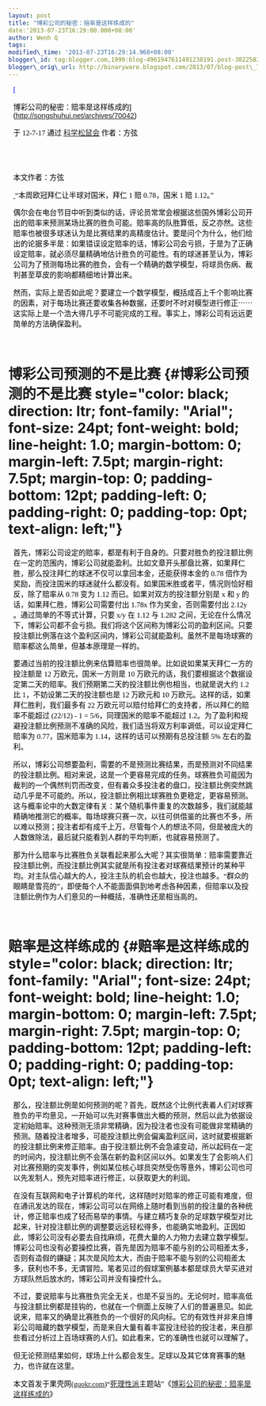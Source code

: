 ```yaml
--- 
layout: post 
title: "博彩公司的秘密：赔率是这样练成的" 
date:'2013-07-23T16:29:00.000+08:00' 
author: Wenh Q
tags:
modified\_time: '2013-07-23T16:29:14.968+08:00' 
blogger\_id: tag:blogger.com,1999:blog-4961947611491238191.post-3022583566443351195
blogger\_orig\_url: http://binaryware.blogspot.com/2013/07/blog-post\_7970.html
---
```


<div
style="color: black; direction: ltr; font-family: &quot;Arial&quot;; font-size: 11pt; margin-bottom: 0; margin-left: 7.5pt; margin-right: 7.5pt; margin-top: 0; padding: 0;">

<span
style="color: #0000ee; font-family: &quot;Verdana&quot;; text-decoration: underline;">[

博彩公司的秘密：赔率是这样练成的](http://songshuhui.net/archives/70042)</span>

</div>

<div
style="color: black; direction: ltr; font-family: &quot;Arial&quot;; font-size: 11pt; margin-bottom: 0; margin-left: 7.5pt; margin-right: 7.5pt; margin-top: 0; padding-bottom: 8pt; padding-left: 0; padding-right: 0; padding-top: 0;">

<span style="font-family: &quot;Verdana&quot;;">于 12-7-17 通过
</span><span
style="color: #0000ee; font-family: &quot;Verdana&quot;; text-decoration: underline;">[科学松鼠会](http://songshuhui.net/)</span><span
style="font-family: &quot;Verdana&quot;;"> 作者：方弦</span>

</div>

<div
style="color: black; direction: ltr; font-family: &quot;Arial&quot;; font-size: 11pt; height: 11pt; margin-bottom: 0; margin-left: 7.5pt; margin-right: 7.5pt; margin-top: 0; padding: 0;">

<span style="font-family: &quot;Verdana&quot;;"></span>

</div>

<div
style="color: black; direction: ltr; font-family: &quot;Arial&quot;; font-size: 11pt; margin-bottom: 0; margin-left: 7.5pt; margin-right: 7.5pt; margin-top: 0; padding: 0;">

<span style="font-family: &quot;Verdana&quot;;">本文作者：方弦</span>

</div>

<div
style="color: black; direction: ltr; font-family: &quot;Arial&quot;; font-size: 11pt; margin-bottom: 0; margin-left: 7.5pt; margin-right: 7.5pt; margin-top: 0; padding: 0;">

<span
style="color: #0000ee; font-family: &quot;Verdana&quot;; text-decoration: underline;">[ ](http://songshuhui.net/wp-content/uploads/2012/07/tdahrx.png.jpg)</span><span
style="font-family: &quot;Verdana&quot;;">“本周欧冠拜仁让半球对国米，拜仁
1 赔 0.78，国米 1 赔 1.12。”</span>

</div>

<div
style="color: black; direction: ltr; font-family: &quot;Arial&quot;; font-size: 11pt; margin-bottom: 0; margin-left: 7.5pt; margin-right: 7.5pt; margin-top: 0; padding: 0;">

<span
style="font-family: &quot;Verdana&quot;;">偶尔会在电台节目中听到类似的话，评论员常常会根据这些国外博彩公司开出的赔率来预测某场比赛的胜负可能。赔率高的队胜算低，反之亦然。这些赔率也被很多球迷认为是比赛结果的高精度估计。要是问个为什么，他们给出的论据多半是：如果错误设定赔率的话，博彩公司会亏损，于是为了正确设定赔率，就必须尽量精确地估计胜负的可能性。有的球迷甚至认为，博彩公司为了预测每场比赛的胜负，会有一个精确的数学模型，将球员伤病、裁判甚至草皮的影响都精细地计算出来。</span>

</div>

<div
style="color: black; direction: ltr; font-family: &quot;Arial&quot;; font-size: 11pt; margin-bottom: 0; margin-left: 7.5pt; margin-right: 7.5pt; margin-top: 0; padding-bottom: 12pt; padding-left: 0; padding-right: 0; padding-top: 0;">

<span
style="font-family: &quot;Verdana&quot;;">然而，实际上是否如此呢？要建立一个数学模型，概括成百上千个影响比赛的因素，对于每场比赛还要收集各种数据，还要时不时对模型进行修正⋯⋯这实际上是一个浩大得几乎不可能完成的工程。事实上，博彩公司有远远更简单的方法确保盈利。</span>

</div>

<span style="font-family: &quot;Verdana&quot;;">博彩公司预测的不是比赛</span> {#博彩公司预测的不是比赛 style="color: black; direction: ltr; font-family: "Arial"; font-size: 24pt; font-weight: bold; line-height: 1.0; margin-bottom: 0; margin-left: 7.5pt; margin-right: 7.5pt; margin-top: 0; padding-bottom: 12pt; padding-left: 0; padding-right: 0; padding-top: 0pt; text-align: left;"}
=============================================================================

<div
style="color: black; direction: ltr; font-family: &quot;Arial&quot;; font-size: 11pt; margin-bottom: 0; margin-left: 7.5pt; margin-right: 7.5pt; margin-top: 0; padding: 0;">

<span
style="font-family: &quot;Verdana&quot;;">首先，博彩公司设定的赔率，都是有利于自身的。只要对胜负的投注额比例在一定的范围内，博彩公司就能盈利。比如文章开头那盘比赛，如果拜仁胜，那么投注拜仁的球迷不仅可以拿回本金，还能获得本金的
0.78
倍作为奖励，而投注国米的球迷就什么都没有。如果国米胜或者平，情况则恰好相反，除了赔率从
0.78 变为 1.12 而已。如果对双方的投注额分别是 x 和 y
的话，如果拜仁胜，博彩公司需要付出 1.78x 作为奖金，否则需要付出 2.12y
。通过简单的不等式计算，只要 x/y 在 1.12 与 1.282
之间，无论在什么情况下，博彩公司都不会亏损。我们将这个区间称为博彩公司的盈利区间。只要投注额比例落在这个盈利区间内，博彩公司就能盈利。虽然不是每场球赛的赔率都这么简单，但基本原理是一样的。</span>

</div>

<div
style="color: black; direction: ltr; font-family: &quot;Arial&quot;; font-size: 11pt; margin-bottom: 0; margin-left: 7.5pt; margin-right: 7.5pt; margin-top: 0; padding: 0;">

<span
style="font-family: &quot;Verdana&quot;;">要通过当前的投注额比例来估算赔率也很简单。比如说如果某天拜仁一方的投注额是
12 万欧元，国米一方则是 10
万欧元的话，我们要根据这个数据设定第二天的赔率。我们预期第二天的投注额比例也相当，也就是说大约
1.2 比 1，不妨设第二天的投注额也是 12 万欧元和 10
万欧元。这样的话，如果拜仁胜利，我们最多有 22
万欧元可以赔付给拜仁的支持者，所以拜仁的赔率不能超过 (22/12) - 1 =
5/6，同理国米的赔率不能超过
1.2。为了盈利和规避投注额比例预测不准确的风险，我们适当将双方利率调低，可以设定拜仁赔率为
0.77，国米赔率为 1.14，这样的话可以预期有总投注额 5% 左右的盈利。</span>

</div>

<div
style="color: black; direction: ltr; font-family: &quot;Arial&quot;; font-size: 11pt; margin-bottom: 0; margin-left: 7.5pt; margin-right: 7.5pt; margin-top: 0; padding: 0;">

<span
style="font-family: &quot;Verdana&quot;;">所以，博彩公司想要盈利，需要的不是预测比赛结果，而是预测对不同结果的投注额比例。相对来说，这是一个更容易完成的任务。球赛胜负可能因为裁判的一个偶然判罚而改变，但有着众多投注者的盘口，投注额比例突然跳动几乎是不可能的。所以，投注额比例相比球赛胜负更稳定，更容易预测。这与概率论中的大数定律有关：某个随机事件重复的次数越多，我们就能越精确地推测它的概率。每场球赛只赛一次，以往可供借鉴的比赛也不多，所以难以预测；投注者却有成千上万，尽管每个人的想法不同，但是被庞大的人数做除法，最后就只能看到人群的平均判断，也就容易预测了。</span>

</div>

<div
style="color: black; direction: ltr; font-family: &quot;Arial&quot;; font-size: 11pt; margin-bottom: 0; margin-left: 7.5pt; margin-right: 7.5pt; margin-top: 0; padding-bottom: 12pt; padding-left: 0; padding-right: 0; padding-top: 0;">

<span
style="font-family: &quot;Verdana&quot;;">那为什么赔率与比赛胜负关联看起来那么大呢？其实很简单：赔率需要靠近投注额比例，而投注额比例其实就是所有投注者对球赛结果预计的某种平均。对主队信心越大的人，投注主队的机会也越大，投注也越多。“群众的眼睛是雪亮的”，即使每个人不能面面俱到地考虑各种因素，但赔率以及投注额比例作为人们意见的一种概括，准确性还是相当高的。</span>

</div>

<span style="font-family: &quot;Verdana&quot;;">赔率是这样练成的</span> {#赔率是这样练成的 style="color: black; direction: ltr; font-family: "Arial"; font-size: 24pt; font-weight: bold; line-height: 1.0; margin-bottom: 0; margin-left: 7.5pt; margin-right: 7.5pt; margin-top: 0; padding-bottom: 12pt; padding-left: 0; padding-right: 0; padding-top: 0pt; text-align: left;"}
=======================================================================

<div
style="color: black; direction: ltr; font-family: &quot;Arial&quot;; font-size: 11pt; margin-bottom: 0; margin-left: 7.5pt; margin-right: 7.5pt; margin-top: 0; padding: 0;">

<span
style="font-family: &quot;Verdana&quot;;">那么，投注额比例是如何预测的呢？首先，既然这个比例代表着人们对球赛胜负的平均意见，一开始可以先对赛事做出大概的预测，然后以此为依据设定初始赔率。这种预测无须非常精确，因为投注者也没有可能做非常精确的预测。随着投注者增多，可能投注额比例会偏离盈利区间，这时就要根据新的投注额比例来修正赔率。由于投注额比例不会急遽变动，所以起码在一定的时间内，投注额比例不会落在新的盈利区间以外。如果发生了会影响人们对比赛预期的突发事件，例如某位核心球员突然受伤等意外，博彩公司也可以先发制人，预先对赔率进行修正，以获取更大的利润。</span>

</div>

<div
style="color: black; direction: ltr; font-family: &quot;Arial&quot;; font-size: 11pt; margin-bottom: 0; margin-left: 7.5pt; margin-right: 7.5pt; margin-top: 0; padding: 0;">

<span
style="font-family: &quot;Verdana&quot;;">在没有互联网和电子计算机的年代，这样随时对赔率的修正可能有难度，但在通讯发达的现在，博彩公司可以在网络上随时看到当前的投注量的各种统计，修正赔率也成了轻而易举的事情。与建立精巧复杂的足球数学模型对比起来，针对投注额比例的调整要远远轻松得多，也能确实地盈利。正因如此，博彩公司没有必要去自找麻烦，花费大量的人力物力去建立数学模型。博彩公司也没有必要操控比赛，首先是因为赔率不能与别的公司相差太多，否则有造假的嫌疑；其次是风险太大，而由于赔率不能与别的公司相差太多，获利也不多，无谓冒险。笔者见过的假球案例基本都是球员大举买进对方球队然后放水的，博彩公司并没有操控什么。</span>

</div>

<div
style="color: black; direction: ltr; font-family: &quot;Arial&quot;; font-size: 11pt; margin-bottom: 0; margin-left: 7.5pt; margin-right: 7.5pt; margin-top: 0; padding: 0;">

<span
style="font-family: &quot;Verdana&quot;;">不过，要说赔率与比赛胜负完全无关，也是不妥当的。无论何时，赔率高低与投注额比例都是挂钩的，也就在一个侧面上反映了人们的普遍意见。如此说来，赔率又的确是比赛胜负的一个很好的风向标。它的有效性并非来自博彩公司暗藏的数学模型，而是来自大量有着丰富投注经验的投注者，来自那些看过分析过上百场球赛的人们。如此看来，它的准确性也就可以理解了。</span>

</div>

<div
style="color: black; direction: ltr; font-family: &quot;Arial&quot;; font-size: 11pt; margin-bottom: 0; margin-left: 7.5pt; margin-right: 7.5pt; margin-top: 0; padding: 0;">

<span
style="font-family: &quot;Verdana&quot;;">但无论预测结果如何，球场上什么都会发生。足球以及其它体育赛事的魅力，也许就在这里。</span>

</div>

<div
style="color: black; direction: ltr; font-family: &quot;Arial&quot;; font-size: 11pt; margin-bottom: 0; margin-left: 7.5pt; margin-right: 7.5pt; margin-top: 0; padding: 0;">

<span
style="font-family: &quot;Verdana&quot;;">本文首发于果壳网(</span><span
style="color: #0000ee; font-family: &quot;Verdana&quot;; text-decoration: underline;">[guokr.com](http://www.guokr.com/)</span><span
style="font-family: &quot;Verdana&quot;;">)“</span><span
style="color: #0000ee; font-family: &quot;Verdana&quot;; text-decoration: underline;">[死理性派](http://www.guokr.com/site/logos/)</span><span
style="font-family: &quot;Verdana&quot;;">主题站”《</span><span
style="color: #0000ee; font-family: &quot;Verdana&quot;; text-decoration: underline;">[博彩公司的秘密：赔率是这样练成的](http://www.guokr.com/article/20199/)</span><span
style="font-family: &quot;Verdana&quot;;">》</span>

</div>
